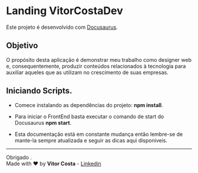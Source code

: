 # Landing VitorCostaDev

Este projeto é desenvolvido com [Docusaurus](https://docusaurus.io/).

## Objetivo

O propósito desta aplicação é demonstrar meu trabalho como designer web e, consequentemente, produzir conteúdos relacionados à tecnologia para auxiliar aqueles que as utilizam no crescimento de suas empresas.

## Iniciando Scripts.

* Comece instalando as dependências do projeto: **npm install**.

* Para iniciar o FrontEnd basta executar o comando de start do Docusaurus **npm start**.

* Esta documentação está em constante mudança então lembre-se de mante-la sempre atualizada e seguir as dicas aqui disponiveis.

---

Obrigado .\
Made with :heart: by **Vitor Costa** - [Linkedin](https://www.linkedin.com/in/vitor-costa-10566b22a/)